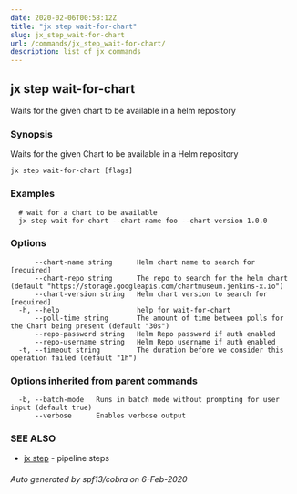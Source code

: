 ```yaml
---
date: 2020-02-06T00:58:12Z
title: "jx step wait-for-chart"
slug: jx_step_wait-for-chart
url: /commands/jx_step_wait-for-chart/
description: list of jx commands
---
```

## jx step wait-for-chart

Waits for the given chart to be available in a helm repository

### Synopsis

Waits for the given Chart to be available in a Helm repository

```
jx step wait-for-chart [flags]
```

### Examples

```
  # wait for a chart to be available
  jx step wait-for-chart --chart-name foo --chart-version 1.0.0
```

### Options

```
      --chart-name string      Helm chart name to search for [required]
      --chart-repo string      The repo to search for the helm chart (default "https://storage.googleapis.com/chartmuseum.jenkins-x.io")
      --chart-version string   Helm chart version to search for [required]
  -h, --help                   help for wait-for-chart
      --poll-time string       The amount of time between polls for the Chart being present (default "30s")
      --repo-password string   Helm Repo password if auth enabled
      --repo-username string   Helm Repo username if auth enabled
  -t, --timeout string         The duration before we consider this operation failed (default "1h")
```

### Options inherited from parent commands

```
  -b, --batch-mode   Runs in batch mode without prompting for user input (default true)
      --verbose      Enables verbose output
```

### SEE ALSO

* [jx step](/commands/jx_step/)	 - pipeline steps

###### Auto generated by spf13/cobra on 6-Feb-2020
